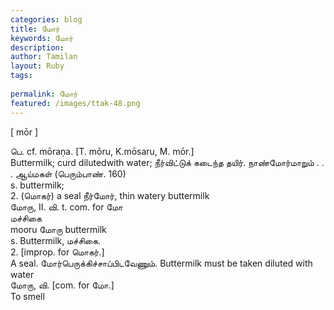 ```yaml
---
categories: blog
title: மோர்
keywords: மோர்
description: 
author: Tamilan
layout: Ruby
tags: 
 
permalink: மோர்
featured: /images/ttak-48.png
---
```

  
[ mōr ]  
  
பெ. cf. mōraṇa. [T. mōru, K.mōsaru, M. mōr.]  
Buttermilk; curd dilutedwith water; நீர்விட்டுக் கடைந்த தயிர். நாண்மோர்மாறும் . . . ஆய்மகள் (பெரும்பாண். 160)  
s. buttermilk;   
2. (மொகர்) a seal நீர்மோர், thin watery buttermilk  
மோரு, II. வி. t. com. for மோ  
மச்சிகை  
mooru மோரு buttermilk  
s. Buttermilk, மச்சிகை.   
2. [improp. for மொகர்.]  
A seal. மோர்பெருக்கிச்சாப்பிடவேணும். Buttermilk must be taken diluted with water  
மோரு, வி. [com. for மோ.]  
To smell